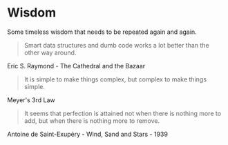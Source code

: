 Wisdom
======



Some timeless wisdom that needs to be repeated again and again.



> Smart data structures and dumb code works a lot better than the other way around.

Eric S. Raymond - The Cathedral and the Bazaar

> It is simple to make things complex, but complex to make things simple.

Meyer's 3rd Law

> It seems that perfection is attained not when there is nothing more to add, but when there is nothing more to remove.

Antoine de Saint-Exupéry - Wind, Sand and Stars - 1939
